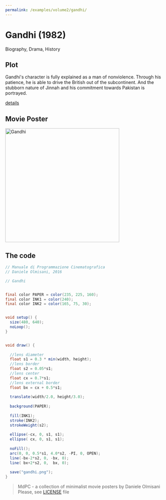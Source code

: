 ```yaml
---
permalink: /examples/volume2/gandhi/
---
```

# Gandhi (1982)

Biography, Drama, History

## Plot
Gandhi's character is fully explained as a man of nonviolence. Through his patience, he is able to drive the British out of the subcontinent. And the stubborn nature of Jinnah and his commitment towards Pakistan is portrayed.

[details](https://www.imdb.com/title/tt0083987/)

## Movie Poster
<img src="gandhi.png"  width="360px" title="Gandhi">


## The code
```java
// Manuale di Programmazione Cinematografica
// Daniele Olmisani, 2016

// Gandhi


final color PAPER = color(235, 225, 160);
final color INK1 = color(240);
final color INK2 = color(165, 75, 30);


void setup() {
  size(480, 640);
  noLoop();
}


void draw() {
  
  //lens diameter
  float s1 = 0.3 * min(width, height);
  //lens border
  float s2 = 0.05*s1;
  //lens center
  float cx = 0.7*s1;
  //lens external border
  float bx = cx + 0.5*s1;
  
  translate(width/2.0, height/3.0);
  
  background(PAPER);
  
  fill(INK1);
  stroke(INK2);
  strokeWeight(s2);
  
  ellipse(-cx, 0, s1, s1);
  ellipse( cx, 0, s1, s1);
  
  noFill();
  arc(0, 0, 0.5*s1, 4.0*s2, -PI, 0, OPEN);
  line(-bx-2*s2, 0, -bx, 0);
  line( bx+2*s2, 0,  bx, 0);
  
  save("gandhi.png");
}
```

> MdPC - a collection of minimalist movie posters
> by Daniele Olmisani
> Please, see [LICENSE](../../LICENSE) file
